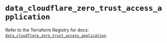 # `data_cloudflare_zero_trust_access_application`

Refer to the Terraform Registry for docs: [`data_cloudflare_zero_trust_access_application`](https://registry.terraform.io/providers/cloudflare/cloudflare/4.52.0/docs/data-sources/zero_trust_access_application).
